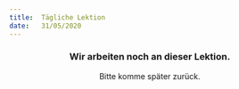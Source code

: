 ```yaml
---
title:  Tägliche Lektion
date:   31/05/2020
---
```


### <center>Wir arbeiten noch an dieser Lektion.</center>
<center>Bitte komme später zurück.</center>